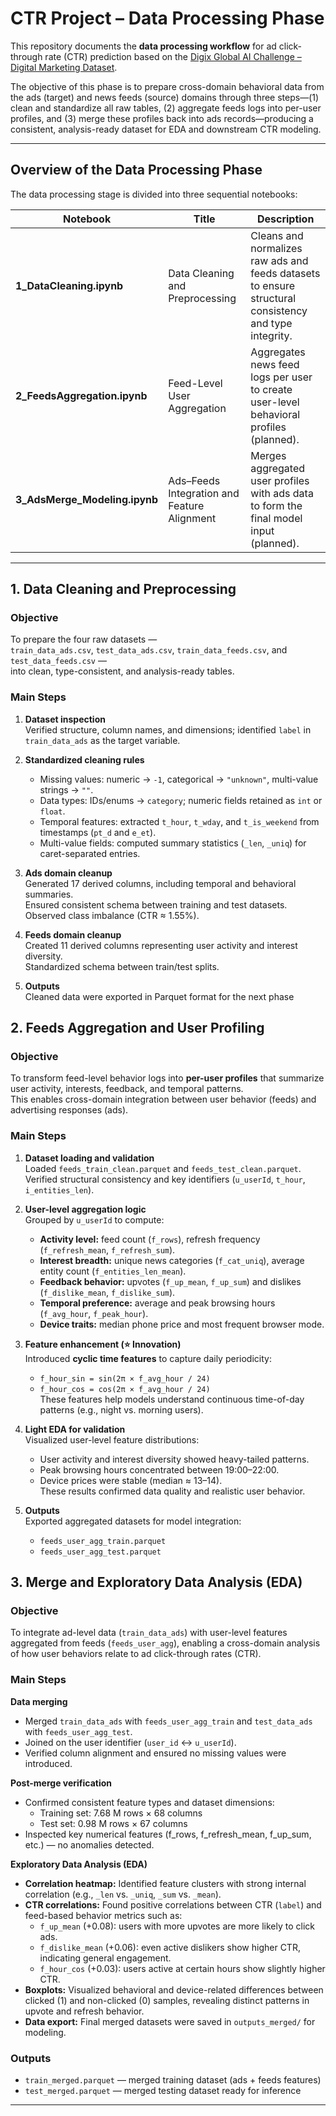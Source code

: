 # CTR Project – Data Processing Phase

This repository documents the **data processing workflow** for ad click-through rate (CTR) prediction based on the [Digix Global AI Challenge – Digital Marketing Dataset](https://www.kaggle.com/datasets/xiaojiu1414/digix-global-ai-challenge).

The objective of this phase is to prepare cross-domain behavioral data from the ads (target) and news feeds (source) domains through three steps—(1) clean and standardize all raw tables, (2) aggregate feeds logs into per-user profiles, and (3) merge these profiles back into ads records—producing a consistent, analysis-ready dataset for EDA and downstream CTR modeling.

---

## Overview of the Data Processing Phase

The data processing stage is divided into three sequential notebooks:

| Notebook | Title | Description |
|-----------|--------|-------------|
| **1_DataCleaning.ipynb** | Data Cleaning and Preprocessing | Cleans and normalizes raw ads and feeds datasets to ensure structural consistency and type integrity. |
| **2_FeedsAggregation.ipynb** | Feed-Level User Aggregation | Aggregates news feed logs per user to create user-level behavioral profiles (planned). |
| **3_AdsMerge_Modeling.ipynb** | Ads–Feeds Integration and Feature Alignment | Merges aggregated user profiles with ads data to form the final model input (planned). |



---

## 1. Data Cleaning and Preprocessing

### Objective
To prepare the four raw datasets —  
`train_data_ads.csv`, `test_data_ads.csv`, `train_data_feeds.csv`, and `test_data_feeds.csv` —  
into clean, type-consistent, and analysis-ready tables.

### Main Steps
1. **Dataset inspection**  
   Verified structure, column names, and dimensions; identified `label` in `train_data_ads` as the target variable.

2. **Standardized cleaning rules**  
   - Missing values: numeric → `-1`, categorical → `"unknown"`, multi-value strings → `""`.  
   - Data types: IDs/enums → `category`; numeric fields retained as `int` or `float`.  
   - Temporal features: extracted `t_hour`, `t_wday`, and `t_is_weekend` from timestamps (`pt_d` and `e_et`).  
   - Multi-value fields: computed summary statistics (`_len`, `_uniq`) for caret-separated entries.

3. **Ads domain cleanup**  
   Generated 17 derived columns, including temporal and behavioral summaries.  
   Ensured consistent schema between training and test datasets.  
   Observed class imbalance (CTR ≈ 1.55%).

4. **Feeds domain cleanup**  
   Created 11 derived columns representing user activity and interest diversity.  
   Standardized schema between train/test splits.  

5. **Outputs**  
   Cleaned data were exported in Parquet format for the next phase

## 2. Feeds Aggregation and User Profiling

### Objective
To transform feed-level behavior logs into **per-user profiles** that summarize user activity, interests, feedback, and temporal patterns.  
This enables cross-domain integration between user behavior (feeds) and advertising responses (ads).

### Main Steps
1. **Dataset loading and validation**  
   Loaded `feeds_train_clean.parquet` and `feeds_test_clean.parquet`.  
   Verified structural consistency and key identifiers (`u_userId`, `t_hour`, `i_entities_len`).

2. **User-level aggregation logic**  
   Grouped by `u_userId` to compute:
   - **Activity level:** feed count (`f_rows`), refresh frequency (`f_refresh_mean`, `f_refresh_sum`).  
   - **Interest breadth:** unique news categories (`f_cat_uniq`), average entity count (`f_entities_len_mean`).  
   - **Feedback behavior:** upvotes (`f_up_mean`, `f_up_sum`) and dislikes (`f_dislike_mean`, `f_dislike_sum`).  
   - **Temporal preference:** average and peak browsing hours (`f_avg_hour`, `f_peak_hour`).  
   - **Device traits:** median phone price and most frequent browser mode.

3. **Feature enhancement (⭐ Innovation)**  
   Introduced **cyclic time features** to capture daily periodicity:
   - `f_hour_sin = sin(2π × f_avg_hour / 24)`  
   - `f_hour_cos = cos(2π × f_avg_hour / 24)`  
   These features help models understand continuous time-of-day patterns (e.g., night vs. morning users).

4. **Light EDA for validation**  
   Visualized user-level feature distributions:
   - User activity and interest diversity showed heavy-tailed patterns.  
   - Peak browsing hours concentrated between 19:00–22:00.  
   - Device prices were stable (median ≈ 13–14).  
   These results confirmed data quality and realistic user behavior.

5. **Outputs**  
   Exported aggregated datasets for model integration:
   - `feeds_user_agg_train.parquet`  
   - `feeds_user_agg_test.parquet`  

## 3. Merge and Exploratory Data Analysis (EDA)

### Objective
To integrate ad-level data (`train_data_ads`) with user-level features aggregated from feeds (`feeds_user_agg`), enabling a cross-domain analysis of how user behaviors relate to ad click-through rates (CTR).

### Main Steps
**Data merging**
- Merged `train_data_ads` with `feeds_user_agg_train` and `test_data_ads` with `feeds_user_agg_test`.
- Joined on the user identifier (`user_id` ↔ `u_userId`).
- Verified column alignment and ensured no missing values were introduced.

**Post-merge verification**
- Confirmed consistent feature types and dataset dimensions:
  - Training set: 7.68 M rows × 68 columns  
  - Test set: 0.98 M rows × 67 columns
- Inspected key numerical features (f_rows, f_refresh_mean, f_up_sum, etc.) — no anomalies detected.

**Exploratory Data Analysis (EDA)**
- **Correlation heatmap:** Identified feature clusters with strong internal correlation (e.g., `_len` vs. `_uniq`, `_sum` vs. `_mean`).
- **CTR correlations:** Found positive correlations between CTR (`label`) and feed-based behavior metrics such as:
  - `f_up_mean` (+0.08): users with more upvotes are more likely to click ads.
  - `f_dislike_mean` (+0.06): even active dislikers show higher CTR, indicating general engagement.
  - `f_hour_cos` (+0.03): users active at certain hours show slightly higher CTR.
- **Boxplots:** Visualized behavioral and device-related differences between clicked (1) and non-clicked (0) samples, revealing distinct patterns in upvote and refresh behavior.
- **Data export:** Final merged datasets were saved in `outputs_merged/` for modeling.

### Outputs
- `train_merged.parquet` — merged training dataset (ads + feeds features)
- `test_merged.parquet`   — merged testing dataset ready for inference

---

